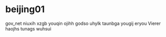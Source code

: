 # beijing01
gov_net
niuxih
xzgb
youqin
ojihh
godso
uhylk
taunbga
yougij
eryou
Vierer
haojhs
tunags
wuhsui
